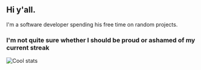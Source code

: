 ## Hi y'all.
I'm a software developer spending his free time on random projects.

### I'm not quite sure whether I should be proud or ashamed of my current streak
![Cool stats](https://github-readme-streak-stats.herokuapp.com/?user=iTeije&theme=dark)
